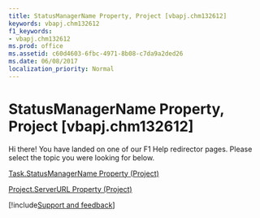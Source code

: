 ```yaml
---
title: StatusManagerName Property, Project [vbapj.chm132612]
keywords: vbapj.chm132612
f1_keywords:
- vbapj.chm132612
ms.prod: office
ms.assetid: c60d4603-6fbc-4971-8b08-c7da9a2ded26
ms.date: 06/08/2017
localization_priority: Normal
---
```



# StatusManagerName Property, Project [vbapj.chm132612]

Hi there! You have landed on one of our F1 Help redirector pages. Please select the topic you were looking for below.

[Task.StatusManagerName Property (Project)](https://msdn.microsoft.com/library/4a48ca32-f34b-2225-a687-254c8e3531b1%28Office.15%29.aspx)

[Project.ServerURL Property (Project)](https://msdn.microsoft.com/library/444dd91d-a449-db8c-3863-d85bc6e77ca1%28Office.15%29.aspx)

[!include[Support and feedback](~/includes/feedback-boilerplate.md)]